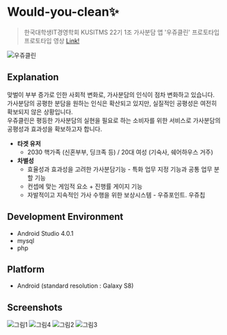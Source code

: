 # Would-you-clean✨
> 한국대학생IT경영학회 KUSITMS 22기 1조 가사분담 앱 '우쥬클린' 프로토타입   
> 프로토타입 영상 [Link!](https://youtu.be/G62vg81fTew)

![우쥬클린](https://user-images.githubusercontent.com/55428816/101975566-f0e5bb00-3c80-11eb-8722-924a35633735.png)

## Explanation

맞벌이 부부 증가로 인한 사회적 변화로, 가사분담의 인식이 점차 변화하고 있습니다.  
가사분담의 공평한 분담을 원하는 인식은 확산되고 있지만, 실질적인 공평성은 여전히 확보되지 않은 상황입니다.  
우쥬클린은 평등한 가사분담의 실현을 필요로 하는 소비자를 위한 서비스로 가사분담의 공평성과 효과성을 확보하고자 합니다.

* **타겟 유저** 
    * 2030 핵가족 (신혼부부, 딩크족 등) / 20대 여성 (기숙사, 쉐어하우스 거주)
* **차별성** 
    * 효율성과 효과성을 고려한 가사분담기능 - 특화 업무 지정 기능과 공통 업무 분할 기능
    * 컨셉에 맞는 게임적 요소 + 진행률 게이지 기능
    * 자발적이고 지속적인 가사 수행을 위한 보상시스템 - 우쥬포인트. 우쥬칩

## Development Environment 

* Android Studio 4.0.1
* mysql
* php

## Platform

* Android (standard resolution : Galaxy S8)

## Screenshots

![그림1](https://user-images.githubusercontent.com/55428816/101976911-40ca7f00-3c8d-11eb-9509-4617eb0b3a7c.png)
![그림4](https://user-images.githubusercontent.com/55428816/101976985-bafb0380-3c8d-11eb-9b39-38d10bf70e7d.png)
![그림2](https://user-images.githubusercontent.com/55428816/101976913-41fbac00-3c8d-11eb-9115-a91f25efa593.png)
![그림3](https://user-images.githubusercontent.com/55428816/101976914-42944280-3c8d-11eb-9308-5a14644aabc6.png)









